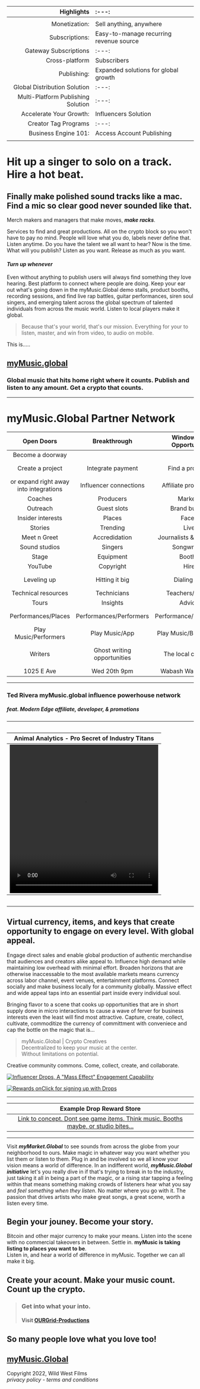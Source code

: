 

| Highlights | :---: | 
| ---: | :--- |
| | |
| Monetization: | Sell anything, anywhere | 
| Subscriptions: | Easy-to-manage recurring revenue source |
| Gateway Subscriptions | :---: |  
| Cross-platform | Subscribers |
| Publishing: | Expanded solutions for global growth |
| Global Distribution Solution | :---: |
| Multi-Platform Publishing Solution | :---: | 
| Accelerate Your Growth: | Influencers Solution |
| Creator Tag Programs | :---: |
| Business Engine 101: | Access Account Publishing |
|  |  | 

     

# Hit up a singer to solo on a track. Hire a hot beat.
## Finally make polished sound tracks like a mac.  Find a mic so clear good never sounded like that.  

Merch makers and managers that make moves, ***make racks***.  

Services to find and great productions.  All on the crypto block so you won't have to pay no mind.  People will love what you do, labels never define that.  Listen anytime. Do you have the talent we all want to hear?  Now is the time. What will you publish?  Listen as you want. Release as much as you want. 
#### ***Turn up whenever***  
  
Even without anything to publish users will always find something they love hearing.  Best platform to connect where people are doing. Keep your ear out what's going down in the myMusic.Global demo stalls, product booths, recording sessions, and find live rap battles, guitar performances, siren soul singers, and emerging talent across the global spectrum of talented individuals from across the music world. Listen to local players make it global.  

> Because that's your world, that's our mission. 
> Everything for your to listen, master, and win from video, to audio on mobile.  

This is.....

## [myMusic.global](http://mymusic.global) 
### Global music that hits home right where it counts. Publish and listen to any amount. Get a crypto that counts. 

________________________________________________________________________________________________________________________

# myMusic.Global Partner Network

| Open Doors | Breakthrough | Windows of Opportunity | Like It Or | Follow Us |
| :---: | :---: | :---: | :---: | :---: |
| Become a doorway | | | | |
| Create a project | Integrate payment | Find a program | Get started with features | how-to's |   
| or expand right away into integrations | Influencer connections | Affiliate promotions | Referal Signing | Media outlet | 
| Coaches | Producers | Markets | Insight | Audiences | 
| Outreach | Guest slots |  Brand builder | Promoters | Communications |
| Insider interests | Places | Faces | Gigs | Interviews |
| Stories | Trending | Live | Watch | Listen |
| Meet n Greet | Accredidation | Journalists & bloggers | Photo ops | Public opportunities |
| Sound studios | Singers | Songwriters | Instruments/Gear | Inststramentals/Sounds |
| Stage | Equipment | Booths | Management | Promotions | Television |
| YouTube | Copyright | Hire | Search | Offers | Starting out |
| Leveling up | Hitting it big | Dialing it in | Digging into requirements | Tech/Equipment |
| Technical resources | Technicians | Teachers/Tutors | Makers | Categories |
| Tours | Insights | Advice | Fame/Fortune | The Grind/Hustle | 
| Performances/Places | Performances/Performers | Performance/Equipment | Performance/Help/Cast Crew | Play music/Listen | 
| Play Music/Performers | Play Music/App | Play Music/Businesses | Musak | Playwrite music |
| Writers | Ghost writing opportunities | The local columns | (resurrect the notorious band gig listings) | "Drummer wanted | 
| 1025 E Ave | Wed 20th 9pm | Wabash Washington | Band tryouts | Rock Music." |
 
____________________________________  

### Ted Rivera myMusic.global influence powerhouse network
##### feat. Modern Edge affiliate, developer, & promotions
--------------------------------------------------------------------------------------------------

<div style="width:100%;display:flex;align-items:center;flex-flow:row wrap;justify-content:center;">

| Animal Analytics - Pro Secret of Industry Titans |
| :---: |
| <video id="ad" width="400" height="400" controls><source src="media/Animal-analytics.mp4" type="video/mp4"></video> |

</div> 

__________________________________________________________________________________________________

## Virtual currency, items, and keys that create opportunity to engage on every level. With global appeal.  

Engage direct sales and enable global production of authentic merchandise that audiences and creators alike appeal to.  Influence high demand while maintaining low overhead with minimal effort. Broaden horizons that are otherwise inaccessable to the most available markets means currency across labor channel, event venues, entertainment platforms.  Connect socially and make business locally for a community globally.  Massive effect and wide appeal taps into an essential part inside every individual soul.  

Bringing flavor to a scene that cooks up opportunities that are in short supply done in micro interactions to cause a wave of ferver for business interests even the least will find most attractive.  Capture, create, collect, cultivate, commoditize the currency of committment with conveniece and cap the bottle on the magic that is... 

> myMusic.Global | Crypto Creatives \
> Decentralized to keep your music at the center. \
> Without limitations on potential.

Creative community commons.  Come, collect, create, and collaborate. 


[![Influencer Drops, A "Mass Effect" Engagement Capability](media/Twitch-drops.png)](ldap-tracking.md)

[![Rewards onClick for signing up with Drops](media/influencer-rewards.png)](ldap-tracking.md)
__________________________________________________________________________________________________

| Example Drop Reward Store |
| :---: |
| [Link to concept. Dont see game items. Think music. Booths maybe, or studio bites...](https://livedemo.xsolla.com/store-demo/?_xm=3001.210077834306191398#/) |
__________________________________

Visit ***myMarket.Global*** to see sounds from across the globe from your neighborhood to ours. Make magic in whatever way you want whether you list them or listen to them.  Plug in and be involved so we all know your vision means a world of difference.  In an indifferent world, ***myMusic.Global initiative*** let's you really dive in if that's trying to break in to the industry, just taking it all in being a part of the magic, or a rising star tapping a feeling within that means something making crowds of listeners hear what you say and *feel something when they listen*.  No matter where you go with it. The passion that drives artists who make great songs, a great scene, worth a listen every time.

## Begin your jouney. Become your story.  

Bitcoin and other major currency to make your means. Listen into the scene with no commercial takeovers in between.  Settle in. **myMusic is taking listing to places you want to be**.  
Listen in, and hear a world of difference in myMusic.  Together we can all make it big. 

## Create your acount. Make your music count. Count up the crypto.
 
> ### Get into what your into. 
> #### Visit [ OURGrid-Productions ](https://modernartisan.github.io/OURGrid/productions)

## So many people love what you love too!

## [myMusic.Global](https://xd.adobe.com/view/9501c7e4-5067-41bb-411e-19c7d1559810-e330/?fullscreen&hints=off)

Copyright 2022, Wild West Films \
*privacy policy - terms and conditions*
 
